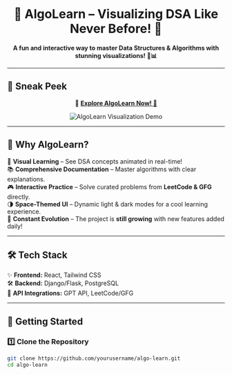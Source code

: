 <h1 align="center">🚀 AlgoLearn – Visualizing DSA Like Never Before! 🌟</h1>

<p align="center">
  <b>A fun and interactive way to master Data Structures & Algorithms with stunning visualizations! 🎨📊</b>
</p>

---

## 🎥 Sneak Peek  
<p align="center">
  🔗 <a href="https://algolearn14.vercel.app"><b>Explore AlgoLearn Now! 🚀</b></a>
</p>

<p align="center">
  <img src="assets/visualization.gif" alt="AlgoLearn Visualization Demo">
</p>

---

## 🌟 Why AlgoLearn?  
🎯 **Visual Learning** – See DSA concepts animated in real-time!  
📚 **Comprehensive Documentation** – Master algorithms with clear explanations.  
🎮 **Interactive Practice** – Solve curated problems from **LeetCode & GFG** directly.  
🌗 **Space-Themed UI** – Dynamic light & dark modes for a cool learning experience.  
🚀 **Constant Evolution** – The project is **still growing** with new features added daily!  

---

## 🛠️ Tech Stack  
✨ **Frontend:** React, Tailwind CSS  
🛠️ **Backend:** Django/Flask, PostgreSQL  
🔗 **API Integrations:** GPT API, LeetCode/GFG  

---

## 🚀 Getting Started  

### **1️⃣ Clone the Repository**
```sh
git clone https://github.com/yourusername/algo-learn.git
cd algo-learn
